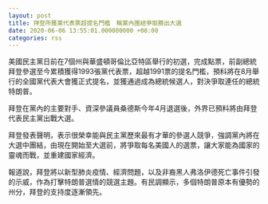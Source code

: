 ```yaml
---
layout: post
title: 拜登所獲黨代表票超提名門檻　稱黨內團結爭取勝出大選
date: 2020-06-06 13:55:01.000000000 +08:00
categories: rss
---
```


美國民主黨日前在7個州與華盛頓哥倫比亞特區舉行的初選，完成點票，前副總統拜登參選至今累積獲得1993張黨代表票，超越1991票的提名門檻，預料將在8月舉行的全國黨代表大會獲正式提名，並獲通過成為總統候選人，對決爭取連任的總統特朗普。

拜登在黨內的主要對手、資深參議員桑德斯今年4月退選後，外界已預料將由拜登代表民主黨出戰大選。

拜登發表聲明，表示很榮幸能與民主黨歷來最有才華的參選人競爭，強調黨內將在大選中團結，由現在開始至大選前，將爭取每名美國人的選票，讓大家能為國家的靈魂而戰，並重建國家經濟。

報道說，拜登將以新型肺炎疫情、經濟問題，以及非裔黑人弗洛伊德死亡事件引發的示威，作為打擊特朗普選情的競選主題。有民調顯示，多個特朗普原本有優勢的州分，拜登的支持度逐漸領先。
